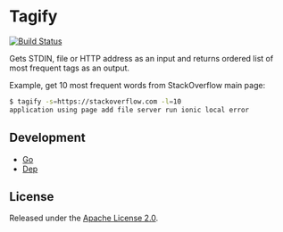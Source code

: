 # Tagify

[![Build Status](https://travis-ci.org/zoomio/tagify.svg?branch=master)](https://travis-ci.org/zoomio/tagify)

Gets STDIN, file or HTTP address as an input and returns ordered list of most frequent tags as an output.

Example, get 10 most frequent words from StackOverflow main page:
```bash
$ tagify -s=https://stackoverflow.com -l=10
application using page add file server run ionic local error
```

## Development

* [Go](https://golang.org/dl/)
* [Dep](https://golang.github.io/dep/docs/installation.html)

## License

Released under the [Apache License 2.0](https://raw.githubusercontent.com/zoomio/tagify/master/LICENSE).